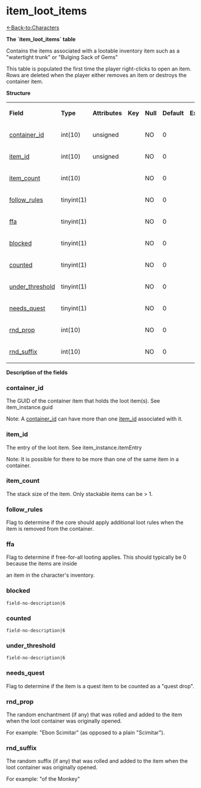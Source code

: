 # item\_loot\_items

[<-Back-to:Characters](database-characters.md)

**The \`item\_loot\_items\` table**

Contains the items associated with a lootable inventory item such as a "watertight trunk" or "Bulging Sack of Gems"

This table is populated the first time the player right-clicks to open an item. Rows are deleted when
the player either removes an item or destroys the container item.

**Structure**

<table>
<colgroup>
<col width="12%" />
<col width="12%" />
<col width="12%" />
<col width="12%" />
<col width="12%" />
<col width="12%" />
<col width="12%" />
<col width="12%" />
</colgroup>
<tbody>
<tr class="odd">
<td><p><strong>Field</strong></p></td>
<td><p><strong>Type</strong></p></td>
<td><p><strong>Attributes</strong></p></td>
<td><p><strong>Key</strong></p></td>
<td><p><strong>Null</strong></p></td>
<td><p><strong>Default</strong></p></td>
<td><p><strong>Extra</strong></p></td>
<td><p><strong>Comment</strong></p></td>
</tr>
<tr class="even">
<td><p><a href="#container_id">container_id</a></p></td>
<td><p>int(10)</p></td>
<td><p>unsigned</p></td>
<td><p> </p></td>
<td><p>NO</p></td>
<td><p>0</p></td>
<td><p> </p></td>
<td><p> </p></td>
</tr>
<tr class="odd">
<td><p><a href="#item_id">item_id</a></p></td>
<td><p>int(10)</p></td>
<td><p>unsigned</p></td>
<td><p> </p></td>
<td><p>NO</p></td>
<td><p>0</p></td>
<td><p> </p></td>
<td><p> </p></td>
</tr>
<tr class="even">
<td><p><a href="#item_count">item_count</a></p></td>
<td><p>int(10)</p></td>
<td><p> </p></td>
<td><p> </p></td>
<td><p>NO</p></td>
<td><p>0</p></td>
<td><p> </p></td>
<td><p> </p></td>
</tr>
<tr class="odd">
<td><p><a href="#follow_rules">follow_rules</a></p></td>
<td><p>tinyint(1)</p></td>
<td><p> </p></td>
<td><p> </p></td>
<td><p>NO</p></td>
<td><p>0</p></td>
<td><p> </p></td>
<td><p> </p></td>
</tr>
<tr class="even">
<td><p><a href="#ffa">ffa</a></p></td>
<td><p>tinyint(1)</p></td>
<td><p> </p></td>
<td><p> </p></td>
<td><p>NO</p></td>
<td><p>0</p></td>
<td><p> </p></td>
<td><p> </p></td>
</tr>
<tr class="odd">
<td><p><a href="#blocked">blocked</a></p></td>
<td><p>tinyint(1)</p></td>
<td><p> </p></td>
<td><p> </p></td>
<td><p>NO</p></td>
<td><p>0</p></td>
<td><p> </p></td>
<td><p> </p></td>
</tr>
<tr class="even">
<td><p><a href="#counted">counted</a></p></td>
<td><p>tinyint(1)</p></td>
<td><p> </p></td>
<td><p> </p></td>
<td><p>NO</p></td>
<td><p>0</p></td>
<td><p> </p></td>
<td><p> </p></td>
</tr>
<tr class="odd">
<td><p><a href="#under_threshold">under_threshold</a></p></td>
<td><p>tinyint(1)</p></td>
<td><p> </p></td>
<td><p> </p></td>
<td><p>NO</p></td>
<td><p>0</p></td>
<td><p> </p></td>
<td><p> </p></td>
</tr>
<tr class="even">
<td><p><a href="#needs_quest">needs_quest</a></p></td>
<td><p>tinyint(1)</p></td>
<td><p> </p></td>
<td><p> </p></td>
<td><p>NO</p></td>
<td><p>0</p></td>
<td><p> </p></td>
<td><p> </p></td>
</tr>
<tr class="odd">
<td><p><a href="#rnd_prop">rnd_prop</a></p></td>
<td><p>int(10)</p></td>
<td><p> </p></td>
<td><p> </p></td>
<td><p>NO</p></td>
<td><p>0</p></td>
<td><p> </p></td>
<td><p> </p></td>
</tr>
<tr class="even">
<td><p><a href="#rnd_suffix">rnd_suffix</a></p></td>
<td><p>int(10)</p></td>
<td><p> </p></td>
<td><p> </p></td>
<td><p>NO</p></td>
<td><p>0</p></td>
<td><p> </p></td>
<td><p> </p></td>
</tr>
</tbody>
</table>

**Description of the fields**

### container\_id

The GUID of the container item that holds the loot item(s). See item\_instance.guid

Note: A [container\_id](#item_loot_items-container_id) can have more than one [item\_id](#item_loot_items-item_id) associated with it.

### item\_id

The entry of the loot item. See item\_instance.itemEntry

Note: It is possible for there to be more than one of the same item in a container.

### item\_count

The stack size of the item. Only stackable items can be &gt; 1.

### follow\_rules

Flag to determine if the core should apply additional loot rules when the item
is removed from the container.

### ffa

Flag to determine if free-for-all looting applies. This should typically be 0 because the items are inside

an item in the character's inventory.

### blocked

`field-no-description|6`

### counted

`field-no-description|6`

### under\_threshold

`field-no-description|6`

### needs\_quest

Flag to determine if the item is a quest item to be counted as a "quest drop".

### rnd\_prop

The random enchantment (if any) that was rolled and added to the item when the loot container was
originally opened.

For example: "Ebon Scimitar" (as opposed to a plain "Scimitar").

### rnd\_suffix

The random suffix (if any) that was rolled and added to the item when the loot container was
originally opened.

For example: "of the Monkey"
